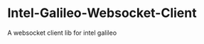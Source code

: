 Intel-Galileo-Websocket-Client
==============================

A websocket client lib for intel galileo
